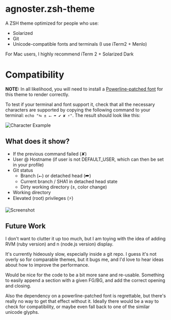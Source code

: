 # agnoster.zsh-theme

A ZSH theme optimized for people who use:

- Solarized
- Git
- Unicode-compatible fonts and terminals (I use iTerm2 + Menlo)

For Mac users, I highly recommend iTerm 2 + Solarized Dark

# Compatibility

**NOTE:** In all likelihood, you will need to install a [Powerline-patched font](https://gist.github.com/1595572) for this theme to render correctly.

To test if your terminal and font support it, check that all the necessary characters are supported by copying the following command to your terminal: `echo "⮀ ± ⭠ ➦ ✔ ✘ ⚡"`. The result should look like this:

![Character Example](http://cl.ly/content/image/2l3w443z363P/aHR0cDovL2YuY2wubHkvaXRlbXMvM2ozTjJpMDMzTzJNM0ozcDFjMjgvU2NyZWVuJTIwU2hvdCUyMDIwMTItMDktMTQlMjBhdCUyMDEyLjA2LjAyJTIwLnBuZw==)

## What does it show?

- If the previous command failed (✘)
- User @ Hostname (if user is not DEFAULT_USER, which can then be set in your profile)
- Git status
  - Branch (⭠) or detached head (➦)
  - Current branch / SHA1 in detached head state
  - Dirty working directory (±, color change)
- Working directory
- Elevated (root) privileges (⚡)

![Screenshot](https://gist.githubusercontent.com/agnoster/3712874/raw/screenshot.png)

## Future Work

I don't want to clutter it up too much, but I am toying with the idea of adding RVM (ruby version) and n (node.js version) display.

It's currently hideously slow, especially inside a git repo. I guess it's not overly so for comparable themes, but it bugs me, and I'd love to hear ideas about how to improve the performance.

Would be nice for the code to be a bit more sane and re-usable. Something to easily append a section with a given FG/BG, and add the correct opening and closing.

Also the dependency on a powerline-patched font is regrettable, but there's really no way to get that effect without it. Ideally there would be a way to check for compatibility, or maybe even fall back to one of the similar unicode glyphs.
